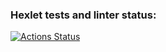 ### Hexlet tests and linter status:
[![Actions Status](https://github.com/zluuba/fullstack-javascript-project-4/workflows/hexlet-check/badge.svg)](https://github.com/zluuba/fullstack-javascript-project-4/actions)